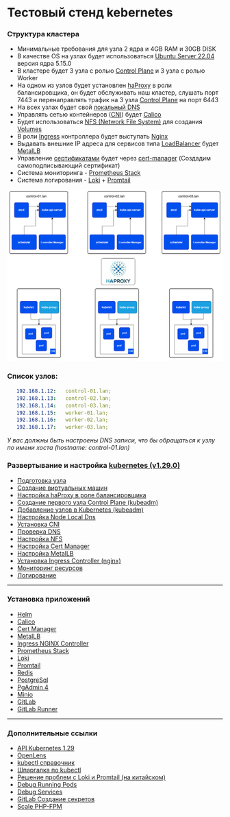 # Тестовый стенд kebernetes

### Структура кластера
* Минимальные требования для узла 2 ядра и 4GB RAM и 30GB DISK
* В качестве OS на узлах будет использоваться [Ubuntu Server 22.04](https://ubuntu.com/download/server) версия ядра 5.15.0 
* В кластере будет 3 узла с ролью [Control Plane](https://kubernetes.io/docs/concepts/overview/components/#control-plane-components) и 3 узла с ролью Worker
* На одном из узлов будет установлен [haProxy](https://www.haproxy.com/blog/haproxy-configuration-basics-load-balance-your-servers) в роли балансировщика, он будет обслуживать наш кластер, слушать порт 7443
и перенаправлять трафик на 3 узла [Control Plane](https://kubernetes.io/docs/concepts/overview/components/#control-plane-components) на порт 6443
* На всех узлах будет свой [локальный DNS](https://kubernetes.io/docs/tasks/administer-cluster/nodelocaldns/)
* Управлять сетью контейнеров ([CNI](https://github.com/containernetworking/cni?tab=readme-ov-file)) будет [Calico](https://www.tigera.io/tigera-products/calico/)
* Будет использоваться [NFS (Network File System)](https://ubuntu.com/server/docs/service-nfs) для создания [Volumes](https://kubernetes.io/docs/concepts/storage/volumes/)
* В роли [Ingress](https://kubernetes.io/docs/concepts/services-networking/ingress/) контроллера будет выступать [Nginx](https://kubernetes.github.io/ingress-nginx/)
* Выдавать внешние IP адреса для сервисов типа [LoadBalancer](https://kubernetes.io/docs/tasks/access-application-cluster/create-external-load-balancer/) будет [MetalLB](https://metallb.org/)
* Управление [сертификатами](https://kubernetes.io/docs/tasks/administer-cluster/certificates/) будет через [cert-manager](https://cert-manager.io/docs/) (Создадим самоподписывающий сертификат)
* Система мониторинга - [Prometheus Stack](https://artifacthub.io/packages/helm/prometheus-community/kube-prometheus-stack)
* Система логирования - [Loki](https://grafana.com/docs/loki/latest/) + [Promtail](https://grafana.com/docs/loki/latest/send-data/promtail/)

![cluster.png](./doc/img/cluster.png)

### Список узлов:

```yaml
   192.168.1.12:   control-01.lan;
   192.168.1.13:   control-02.lan;
   192.168.1.14:   control-03.lan;
   192.168.1.15:   worker-01.lan;
   192.168.1.16:   worker-02.lan;
   192.168.1.17:   worker-03.lan;
```

*У вас должны быть настроены DNS записи, что бы обращаться к узлу по имени хоста (hostname: control-01.lan)*

### Развертывание и настройка [kubernetes (v1.29.0)](https://kubernetes.io/blog/2023/12/13/kubernetes-v1-29-release/)

* [Подготовка узла](./doc/00-preparing-machine/README.md)
* [Создание виртуальных машин](./doc/01-create-vm-machine/README.md)
* [Настройка haProxy в роле балансировщика](./doc/02-haProxy/README.md)
* [Создание первого узла Control Plane (kubeadm)](./doc/03-first-control-plane/README.md)
* [Добавление узлов в Kubernetes (kubeadm)](./doc/04-add-node/README.md)
* [Настройка Node Local Dns](./doc/05-node-local-dns/README.md)
* [Установка CNI](./doc/06-calico/README.md)
* [Проверка DNS](./doc/07-check-dns/README.md)
* [Настройка NFS](./doc/08-nfs/README.md)
* [Настройка Cert Manager](./doc/09-cert-manager/README.md)
* [Настройка MetalLB](./doc/10-metal-lb/README.md)
* [Установка Ingress Controller (nginx)](./doc/doc/install-ingress-nginx-controller/README.md)
* [Мониторинг ресурсов](./doc/11-monitoring/README.md)
* [Логирование](./doc/12-logi/README.md)

---

### Установка приложений

* [Helm](./doc/doc/install-helm/README.md)
* [Calico](./doc/06-calico/README.md)
* [Cert Manager](./doc/doc/install-cert-namager/README.md)
* [MetalLB](./doc/doc/install-metal-lb/README.md)
* [Ingress NGINX Controller](./doc/doc/install-ingress-nginx-controller/README.md)
* [Prometheus Stack](./doc/doc/install-prometheus-stack/README.md)
* [Loki](./doc/doc/install-loki/README.md)
* [Promtail](./doc/doc/install-promtail/README.md)
* [Redis](./doc/doc/install-redis/README.md)
* [PostgreSql](./doc/doc/install-postgresql/README.md)
* [PgAdmin 4](./doc/doc/install-pgAdmin4/README.md)
* [Minio](./doc/doc/install-minio/README.md)
* [GitLab](./doc/doc/install-gitlab/README.md)
* [GitLab Runner](./doc/doc/install-gitlab-runner/README.md)

---

### Дополнительные ссылки
* [API Kubernetes 1.29](https://kubernetes.io/docs/reference/generated/kubernetes-api/v1.29/)
* [OpenLens](https://github.com/MuhammedKalkan/OpenLens/releases?ysclid=lrnfe9guk2158344056)
* [kubectl справочник](https://kubernetes.io/docs/reference/kubectl/generated/)
* [Шпаргалка по kubectl](https://kubernetes.io/ru/docs/reference/kubectl/cheatsheet/)
* [Решение проблем с Loki и Promtail (на китайском)](https://www.jianshu.com/p/6b24340c2cf1)
* [Debug Running Pods](https://kubernetes.io/docs/tasks/debug/debug-application/debug-running-pod/)
* [Debug Services](https://kubernetes.io/docs/tasks/debug/debug-application/debug-service/)
* [GitLab Создание секретов](https://docs.gitlab.com/charts/installation/secrets#initial-root-password)
* [Scale PHP-FPM](https://kamrul.dev/scale-php-fpm-on-kubernetes-with-keda/)